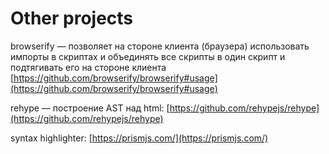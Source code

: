 # Other projects

browserify — позволяет на стороне клиента (браузера) использовать импорты в скриптах и объединять все скрипты в один скрипт и подтягивать его на стороне клиента [https://github.com/browserify/browserify#usage](https://github.com/browserify/browserify#usage)

rehype — построение AST над html: [https://github.com/rehypejs/rehype](https://github.com/rehypejs/rehype)

syntax highlighter: [https://prismjs.com/](https://prismjs.com/)
